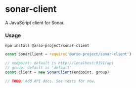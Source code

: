 # sonar-client

A JavaScript client for Sonar.

### Usage

`npm install @arso-project/sonar-client`

```javascript
const SonarClient = require('@arso-project/sonar-client')

// endpoint: default is http://localhost:9191/api
// group: default is 'default'
const client = new SonarClient(endpoint, group)

// TODO: Add API docs. See tests for now.

```
